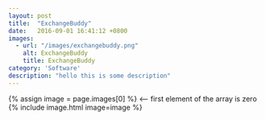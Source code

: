 ```yaml
---
layout: post
title:  "ExchangeBuddy"
date:   2016-09-01 16:41:12 +0800
images:
  - url: "/images/exchangebuddy.png"
    alt: ExchangeBuddy
    title: ExchangeBuddy
category: 'Software'
description: "hello this is some description"
---
```


{% assign image = page.images[0] %} <-- first element of the array is zero
{% include image.html image=image %}

<!-- Post body begin, and first image not in excerpt
{% assign image = page.images[0] %}  first element of the array is zero
{% include image.html image=image %} -->
